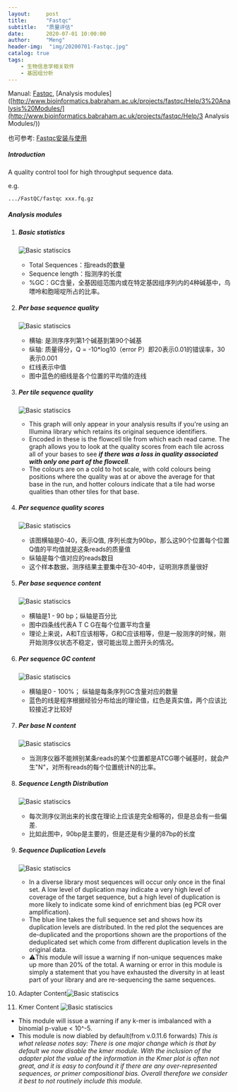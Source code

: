 ```yaml
---
layout:     post
title:      "Fastqc"
subtitle:   "质量评估"
date:       2020-07-01 10:00:00
author:     "Meng"
header-img:  "img/20200701-Fastqc.jpg"
catalog: true
tags:
    - 生物信息学相关软件
    - 基因组分析
---
```




Manual: [Fastqc](http://www.bioinformatics.babraham.ac.uk/projects/fastqc/), [Analysis modules]([http://www.bioinformatics.babraham.ac.uk/projects/fastqc/Help/3%20Analysis%20Modules/](http://www.bioinformatics.babraham.ac.uk/projects/fastqc/Help/3 Analysis Modules/))

也可参考: [Fastqc安装与使用](http://wap.sciencenet.cn/blog-3406804-1161193.html?mobile=1)

##### Introduction

A quality control tool for high throughput sequence data.

e.g. 

```shell
.../FastQC/fastqc xxx.fq.gz
```

##### Analysis modules

1. ##### Basic statistics

   ![Basic statiscics](media/Fastqc_1.png)

   - Total Sequences：指reads的数量
   - Sequence length：指测序的长度
   - %GC：GC含量，全基因组范围内或在特定基因组序列内的4种碱基中，鸟嘌呤和胞嘧啶所占的比率。 

2. ##### Per base sequence quality

   ![Basic statiscics](media/Fastqc_2.png)

   - 横轴: 是测序序列第1个碱基到第90个碱基
   - 纵轴: 质量得分，Q = -10*log10（error P）即20表示0.01的错误率，30表示0.001
   - 红线表示中值
   - 图中蓝色的细线是各个位置的平均值的连线

3. ##### Per tile sequence quality

   ![Basic statiscics](media/Fastqc_3.png)

   - This graph will only appear in your analysis results if you're using an Illumina library   which retains its original sequence identifiers. 
   - Encoded in these is the flowcell tile from which each read came. The graph allows you to look at the quality scores from each tile across all of your bases to see ***if there was a loss in quality associated with only one part of the flowcell***.
   - The colours are on a cold to hot scale, with cold colours being positions where the quality was at or above the average for that base in the run, and hotter colours indicate that a tile had worse qualities than other tiles for that base. 

4. ##### Per sequence quality scores

   ![Basic statiscics](media/Fastqc_4.png)

   * 该图横轴是0-40，表示Q值, 序列长度为90bp，那么这90个位置每个位置Q值的平均值就是这条reads的质量值
   * 纵轴是每个值对应的reads数目
   * 这个样本数据，测序结果主要集中在30-40中，证明测序质量很好

5. ##### Per base sequence content

   ![Basic statiscics](media/Fastqc_5.png)

   * 横轴是1 - 90 bp；纵轴是百分比
   * 图中四条线代表A T C G在每个位置平均含量
   * 理论上来说，A和T应该相等，G和C应该相等，但是一般测序的时候，刚开始测序仪状态不稳定，很可能出现上图开头的情况。

6. ##### Per sequence GC content

   ![Basic statiscics](media/Fastqc_6.png)

   * 横轴是0 - 100%； 纵轴是每条序列GC含量对应的数量
   * 蓝色的线是程序根据经验分布给出的理论值，红色是真实值，两个应该比较接近才比较好

7. ##### Per base N content

   ![Basic statiscics](media/Fastqc_7.png)

   * 当测序仪器不能辨别某条reads的某个位置都是ATCG哪个碱基时，就会产生"N"，对所有reads的每个位置统计N的比率。

8. ##### Sequence Length Distribution

   ![Basic statiscics](media/Fastqc_8.png)

   * 每次测序仪测出来的长度在理论上应该是完全相等的，但是总会有一些偏差.
   * 比如此图中，90bp是主要的，但是还是有少量的87bp的长度

9. ##### Sequence Duplication Levels

   ![Basic statiscics](media/Fastqc_9.png)
   
   * In a diverse library most sequences will occur only once in the final set. A low level of duplication may indicate a very high level of coverage of the target sequence, but a high level of duplication is more likely to indicate some kind of enrichment bias (eg PCR over amplification).
   * The blue line takes the full sequence set and shows how its duplication levels are distributed. In the red plot the sequences are de-duplicated and the proportions shown are the proportions of the deduplicated set which come from different duplication levels in the original data.
   * :warning:This module will issue a warning if non-unique sequences make up more than 20% of the total. A warning or error in this module is simply a statement that you have exhausted the diversity in at least part of your library and are re-sequencing the same sequences.

10. Adapter Content![Basic statiscics](media/Fastqc_10.png)

11. Kmer Content
      ![Basic statiscics](media/Fastqc_11.png)

   * This module will issue a warning if any k-mer is imbalanced with a binomial p-value < 10^-5.
   * This module is now diabled by default(from v.0.11.6 forwards) *This is what release notes say: There is one major change which is that by default we now disable the kmer module. With the inclusion of the adapter plot the value of the information in the Kmer plot is often not great, and it is easy to confound it if there are any over-represented sequences, or primer compositional bias. Overall therefore we consider it best to not routinely include this module.*


